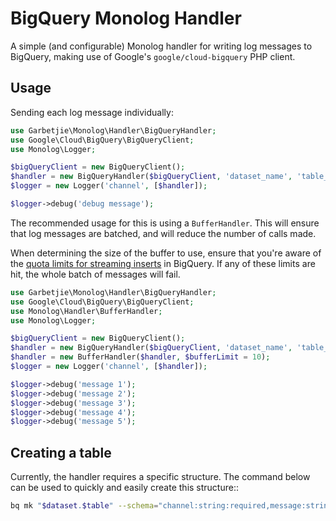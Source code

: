 # BigQuery Monolog Handler

A simple (and configurable) Monolog handler for writing log messages to BigQuery,
making use of Google's `google/cloud-bigquery` PHP client.


## Usage

Sending each log message individually:

```php
use Garbetjie\Monolog\Handler\BigQueryHandler;
use Google\Cloud\BigQuery\BigQueryClient;
use Monolog\Logger;

$bigQueryClient = new BigQueryClient();
$handler = new BigQueryHandler($bigQueryClient, 'dataset_name', 'table_name', $level = Logger::DEBUG, $bubble = true);
$logger = new Logger('channel', [$handler]);

$logger->debug('debug message');
```

The recommended usage for this is using a `BufferHandler`. This will ensure that log messages are batched,
and will reduce the number of calls made.

When determining the size of the buffer to use, ensure that you're aware of the [quota limits for streaming inserts](https://cloud.google.com/bigquery/quotas#streaming_inserts)
in BigQuery. If any of these limits are hit, the whole batch of messages will fail.

```php
use Garbetjie\Monolog\Handler\BigQueryHandler;
use Google\Cloud\BigQuery\BigQueryClient;
use Monolog\Handler\BufferHandler;
use Monolog\Logger;

$bigQueryClient = new BigQueryClient();
$handler = new BigQueryHandler($bigQueryClient, 'dataset_name', 'table_name', $level = Logger::DEBUG, $bubble = true);
$handler = new BufferHandler($handler, $bufferLimit = 10);
$logger = new Logger('channel', [$handler]);

$logger->debug('message 1');
$logger->debug('message 2');
$logger->debug('message 3');
$logger->debug('message 4');
$logger->debug('message 5');
```


## Creating a table

Currently, the handler requires a specific structure. The command below can be used to quickly and easily create this structure::

```bash
bq mk "$dataset.$table" --schema="channel:string:required,message:string,level:integer,level_name:string,context:string,extra:string,logged_at:timestamp" --time_partitioning_field="logged_at"
```